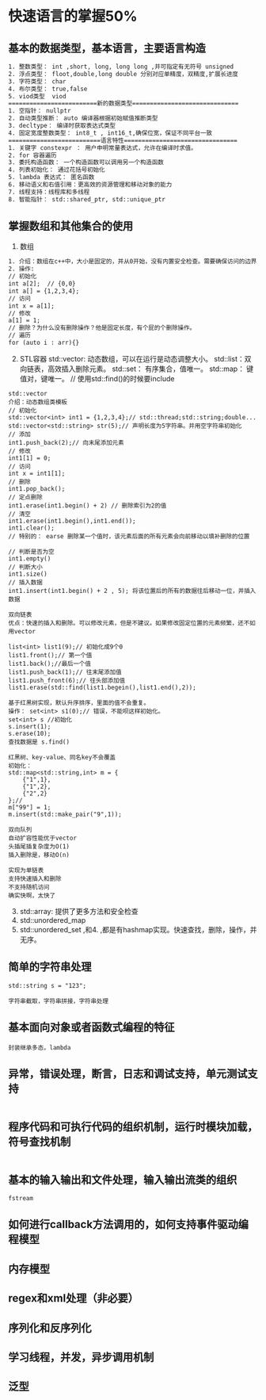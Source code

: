 # 快速语言的掌握50%

## 基本的数据类型，基本语言，主要语言构造
```txt
1. 整数类型： int ,short, long, long long ,并可指定有无符号 unsigned
2. 浮点类型： floot,double,long double 分别对应单精度，双精度,扩展长进度
3. 字符类型： char
4. 布尔类型： true,false
5. viod类型  viod
=========================新的数据类型==============================
1. 空指针： nullptr
2. 自动类型推断： auto 编译器根据初始赋值推断类型
3. decltype： 编译时获取表达式类型
4. 固定宽度整数类型： int8_t , int16_t,确保位宽，保证不同平台一致
==========================语言特性================================
1. 关键字 constexpr ： 用户申明常量表达式，允许在编译时求值。
2. for 容器遍历
3. 委托构造函数： 一个构造函数可以调用另一个构造函数
4. 列表初始化： 通过花括号初始化
5. lambda 表达式： 匿名函数
6. 移动语义和右值引用：更高效的资源管理和移动对象的能力
7. 线程支持：线程库和多线程
8. 智能指针： std::shared_ptr, std::unique_ptr
```
## 掌握数组和其他集合的使用
1. 数组
```txt
1. 介绍：数组在c++中，大小是固定的，并从0开始，没有内置安全检查。需要确保访问的边界，以免出现不可预知的错误以及内存访问错误。
2. 操作: 
// 初始化
int a[2];  // {0,0}
int a[] = {1,2,3,4};
// 访问
int x = a[1];
// 修改
a[1] = 1;
// 删除？为什么没有删除操作？他是固定长度，有个屁的个删除操作。
// 遍历
for (auto i : arr){}
```
2. STL容器
    std::vector: 动态数组，可以在运行是动态调整大小。
    std::list：双向链表，高效插入删除元素。
    std::set： 有序集合，值唯一。
    std::map： 键值对，键唯一。
    // 使用std::find()的时候要include <algorthm>
```std::vector
std::vector
介绍：动态数组类模板
// 初始化
std::vector<int> int1 = {1,2,3,4};// std::thread;std::string;double...
std::vector<std::string> str(5);// 声明长度为5字符串。并用空字符串初始化
// 添加
int1.push_back(2);// 向末尾添加元素
// 修改
int1[1] = 0;
// 访问
int x = int1[1];
// 删除
int1.pop_back();
// 定点删除
int1.erase(int1.begin() + 2) // 删除索引为2的值 
// 清空
int1.erase(int1.begin(),int1.end());
int1.clear();
// 特别的： earse 删除某一个值时，该元素后面的所有元素会向前移动以填补删除的位置

// 判断是否为空
int1.empty()
// 判断大小
int1.size()
// 插入数据
int1.insert(int1.begin() + 2 , 5); 将该位置后的所有的数据往后移动一位，并插入数据
```
```std::list
双向链表
优点：快速的插入和删除。可以修改元素，但是不建议。如果修改固定位置的元素频繁，还不如用vector

list<int> list1(9);// 初始化成9个0
list1.front();// 第一个值
list1.back();//最后一个值
list1.push_back(1);// 往末尾添加值
list1.push_front(6);// 往头部添加值
list1.erase(std::find(list1.begein(),list1.end(),2));
```

```std::set
基于红黑树实现，默认升序排序，里面的值不会重复。
操作： set<int> s1(0);// 错误，不能呗这样初始化。 
set<int> s //初始化
s.insert(1);
s.erase(10);
查找数据是 s.find()
```

```std::map
红黑树、key-value、同名key不会覆盖
初始化：
std::map<std::string,int> m = {
    {"1",1},
    {"1",2},
    {"2",2}
};// 
m["99"] = 1;
m.insert(std::make_pair("9",1));
```

```std::deque
双向队列
自动扩容性能优于vector
头插尾插复杂度为O(1)
插入删除是，移动O(n)
```

```std::forward_list
实现为单链表
支持快速插入和删除
不支持随机访问
确实快啊，太快了
```

3. std::array: 提供了更多方法和安全检查
4. std::unordered_map
5. std::unordered_set ,和4. ,都是有hashmap实现。快速查找，删除，操作，并无序。

## 简单的字符串处理
```text
std::string s = "123";

字符串截取，字符串拼接，字符串处理
```
## 基本面向对象或者函数式编程的特征
```text
封装继承多态，lambda
```
## 异常，错误处理，断言，日志和调试支持，单元测试支持
```text

```
## 程序代码和可执行代码的组织机制，运行时模块加载，符号查找机制
```text

```
## 基本的输入输出和文件处理，输入输出流类的组织
```text
fstream
```

## 如何进行callback方法调用的，如何支持事件驱动编程模型

## 内存模型

## regex和xml处理（非必要）

## 序列化和反序列化

## 学习线程，并发，异步调用机制

## 泛型